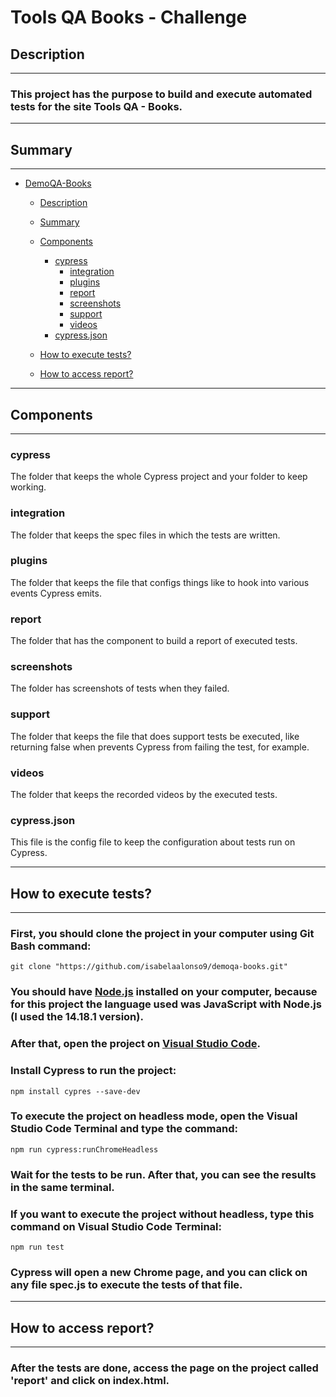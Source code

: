 # Tools QA Books - Challenge

## Description
---
### This project has the purpose to build and execute automated tests for the site Tools QA - Books.
---

## Summary
--- 
- [DemoQA-Books](#demoqa-books)
    - [Description](#Description)
    - [Summary](#Summary)
    - [Components](#Components)
        + [cypress](#cypress)
            + [integration](#integration)
            + [plugins](#plugins)
            + [report](#report)
            + [screenshots](#screenshots)
            + [support](#support)
            + [videos](#videos)
        + [cypress.json](#cypress.json)
        
    - [How to execute tests?](#How-to-execute-tests?)
    - [How to access report?](#How-to-access-report?)
    

--- 
## Components
---
### cypress
The folder that keeps the whole Cypress project and your folder to keep working.

### integration
The folder that keeps the spec files in which the tests are written. 

### plugins
The folder that keeps the file that configs things like to hook into various events Cypress emits.

### report
The folder that has the component to build a report of executed tests. 

### screenshots
The folder has screenshots of tests when they failed.

### support
The folder that keeps the file that does support tests be executed, like returning false when prevents Cypress from failing the test, for example.

### videos
The folder that keeps the recorded videos by the executed tests.

### cypress.json
This file is the config file to keep the configuration about tests run on Cypress.


--- 
## How to execute tests?
---
### First, you should clone the project in your computer using Git Bash command:
```
git clone "https://github.com/isabelaalonso9/demoqa-books.git"
```

### You should have [Node.js](https://nodejs.org/en/download/) installed on your computer, because for this project the language used was JavaScript with Node.js (I used the 14.18.1 version).

### After that, open the project on [Visual Studio Code](https://code.visualstudio.com/download).

### Install Cypress to run the project:
```
npm install cypres --save-dev
```

### To execute the project on headless mode, open the Visual Studio Code Terminal and type the command:
```
npm run cypress:runChromeHeadless
```

### Wait for the tests to be run. After that, you can see the results in the same terminal.

### If you want to execute the project without headless, type this command on Visual Studio Code Terminal:
```
npm run test
```
### Cypress will open a new Chrome page, and you can click on any file spec.js to execute the tests of that file. 
--- 
## How to access report? 
---
### After the tests are done, access the page on the project called 'report' and click on index.html.
